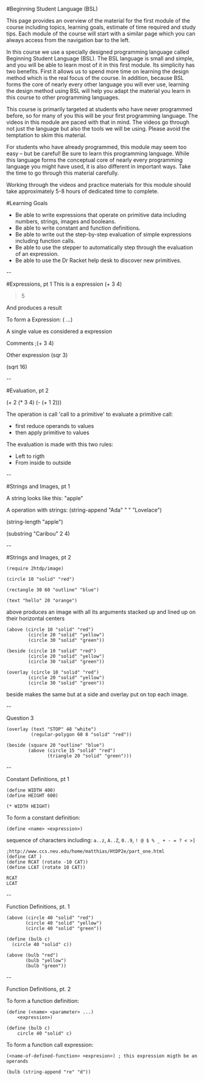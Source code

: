 #Beginning Student Language (BSL)

This page provides an overview of the material for the first module of the course including topics, learning goals, estimate of time required and study tips. Each module of the course will start with a similar page which you can always access from the navigation bar to the left.

In this course we use a specially designed programming language called Beginning Student Language (BSL). The BSL language is small and simple, and you will be able to learn most of it in this first module. Its simplicity has two benefits. First it allows us to spend more time on learning the design method which is the real focus of the course. In addition, because BSL forms the core of nearly every other language you will ever use, learning the design method using BSL will help you adapt the material you learn in this course to other programming languages.

This course is primarily targeted at students who have never programmed before, so for many of you this will be your first programming language. The videos in this module are paced with that in mind. The videos go through not just the language but also the tools we will be using. Please avoid the temptation to skim this material.

For students who have already programmed, this module may seem too easy – but be careful! Be sure to learn this programming language. While this language forms the conceptual core of nearly every programming language you might have used, it is also different in important ways. Take the time to go through this material carefully.

Working through the videos and practice materials for this module should take approximately 5-8 hours of dedicated time to complete.


#Learning Goals

* Be able to write expressions that operate on primitive data including numbers, strings, images and booleans.
* Be able to write constant and function definitions.
* Be able to write out the step-by-step evaluation of simple expressions including function calls.
* Be able to use the stepper to automatically step through the evaluation of an expression.
* Be able to use the Dr Racket help desk to discover new primitives.


--

#Expressions, pt 1
This is a expression
(+ 3 4)
>5

And produces a result

To form a Expression:
(<primitive> <expression> ...)

A single value es considered a expression
<value>

Comments
;(+ 3 4)

Other expression
(sqr 3)

(sqrt 16)

--

#Evaluation, pt 2

(+ 2 (* 3 4) (- (+ 1 2)))

The operation is call 'call to a primitive'
to evaluate a primitive call:
- first reduce operands to values
- then apply primitive to values

The evaluation is made with this two rules:
* Left to rigth
* From inside to outside

--

#Strings and Images, pt 1

A string looks like this:
"apple"

A operation with strings:
(string-append "Ada" " " "Lovelace")

(string-length "apple")

(substring "Caribou" 2 4)



--

#Strings and Images, pt 2

```
(require 2htdp/image)

(circle 10 "solid" "red")

(rectangle 30 60 "outline" "blue")

(text "hello" 20 "orange")
```

above produces an image with all its arguments stacked up and lined up on their horizontal centers

```
(above (circle 10 "solid" "red")
		(circle 20 "solid" "yellow")
		(circle 30 "solid" "green"))
```

```
(beside (circle 10 "solid" "red")
		(circle 20 "solid" "yellow")
		(circle 30 "solid" "green"))
```

```
(overlay (circle 10 "solid" "red")
		(circle 20 "solid" "yellow")
		(circle 30 "solid" "green"))
```
		
beside makes the same but at a side and overlay put on top each image.

--

Question 3
```
(overlay (text "STOP" 48 "white") 
         (regular-polygon 60 8 "solid" "red"))
```

```		 
(beside (square 20 "outline" "blue")
        (above (circle 15 "solid" "red")
               (triangle 20 "solid" "green")))		
```

--

Constant Definitions, pt 1

```
(define WIDTH 400)
(define HEIGHT 600)

(* WIDTH HEIGHT)
```

To form a constant definition:

```
(define <name> <expression>)
```

sequence of characters including: 
`a..z`, `A..Z`, `0..9`, `! @ $ % _ + - = ? < >]`

```
;http://www.ccs.neu.edu/home/matthias/HtDP2e/part_one.html
(define CAT )
(define RCAT (rotate -10 CAT))
(define LCAT (rotate 10 CAT))

RCAT
LCAT
```

--

Function Definitions, pt. 1

```
(above (circle 40 "solid" "red")         
       (circle 40 "solid" "yellow")
       (circle 40 "solid" "green"))
```

```
(define (bulb c)
  (circle 40 "solid" c))

(above (bulb "red")
       (bulb "yellow")
       (bulb "green"))
```

--

Function Definitions, pt. 2

To form a function definition:

```
(define (<name> <parameter> ...)
	<expression>)
```

```
(define (bulb c)
	circle 40 "solid" c)
```

To form a function call expression:

```
(<name-of-defined-function> <expresion>) ; this expression migth be an operands
```

```
(bulb (string-append "re" "d")) 
```


